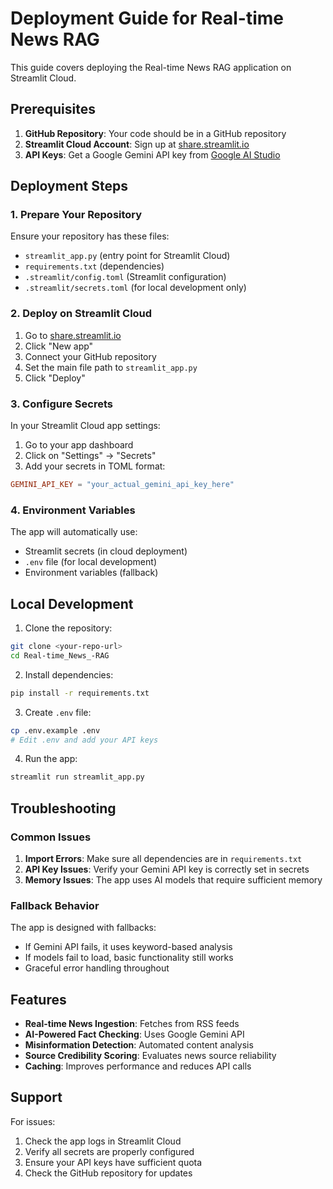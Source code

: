 # Deployment Guide for Real-time News RAG

This guide covers deploying the Real-time News RAG application on Streamlit Cloud.

## Prerequisites

1. **GitHub Repository**: Your code should be in a GitHub repository
2. **Streamlit Cloud Account**: Sign up at [share.streamlit.io](https://share.streamlit.io)
3. **API Keys**: Get a Google Gemini API key from [Google AI Studio](https://makersuite.google.com/app/apikey)

## Deployment Steps

### 1. Prepare Your Repository

Ensure your repository has these files:
- `streamlit_app.py` (entry point for Streamlit Cloud)
- `requirements.txt` (dependencies)
- `.streamlit/config.toml` (Streamlit configuration)
- `.streamlit/secrets.toml` (for local development only)

### 2. Deploy on Streamlit Cloud

1. Go to [share.streamlit.io](https://share.streamlit.io)
2. Click "New app"
3. Connect your GitHub repository
4. Set the main file path to `streamlit_app.py`
5. Click "Deploy"

### 3. Configure Secrets

In your Streamlit Cloud app settings:

1. Go to your app dashboard
2. Click on "Settings" → "Secrets"
3. Add your secrets in TOML format:

```toml
GEMINI_API_KEY = "your_actual_gemini_api_key_here"
```

### 4. Environment Variables

The app will automatically use:
- Streamlit secrets (in cloud deployment)
- `.env` file (for local development)
- Environment variables (fallback)

## Local Development

1. Clone the repository:
```bash
git clone <your-repo-url>
cd Real-time_News_-RAG
```

2. Install dependencies:
```bash
pip install -r requirements.txt
```

3. Create `.env` file:
```bash
cp .env.example .env
# Edit .env and add your API keys
```

4. Run the app:
```bash
streamlit run streamlit_app.py
```

## Troubleshooting

### Common Issues

1. **Import Errors**: Make sure all dependencies are in `requirements.txt`
2. **API Key Issues**: Verify your Gemini API key is correctly set in secrets
3. **Memory Issues**: The app uses AI models that require sufficient memory

### Fallback Behavior

The app is designed with fallbacks:
- If Gemini API fails, it uses keyword-based analysis
- If models fail to load, basic functionality still works
- Graceful error handling throughout

## Features

- **Real-time News Ingestion**: Fetches from RSS feeds
- **AI-Powered Fact Checking**: Uses Google Gemini API
- **Misinformation Detection**: Automated content analysis
- **Source Credibility Scoring**: Evaluates news source reliability
- **Caching**: Improves performance and reduces API calls

## Support

For issues:
1. Check the app logs in Streamlit Cloud
2. Verify all secrets are properly configured
3. Ensure your API keys have sufficient quota
4. Check the GitHub repository for updates

